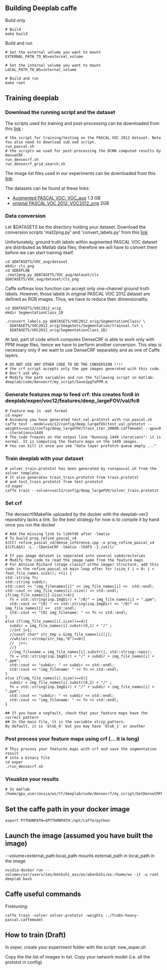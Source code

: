 ## Building Deeplab caffe
Build only 

    # Build 
    make build

Build and run 
    
    # Set the external volume you want to mount
    EXTERNAL_PATH_TO_WS=external_volume

    # Set the internal volume you want to mount
    LOCAL_PATH_TO_WS=internal_volume

    # Build and run 
    make root

## Training deeplab

### Download the running script and the dataset

The scripts used for training and post-processing can be downloaded from this [link](https://ucla.app.box.com/s/4grlj8yoodv95936uybukjh5m0tdzvrf) :
	
	# the script for training/testing on the PASCAL VOC 2012 dataset. Note You also need to download sub.sed script.
    run_pascal.sh
	# the scripts we used for post-processing the DCNN computed results by DenseCRF.
	run_densecrf.sh 
	run_densecrf_grid_search.sh

The image list files used in our experiments can be downloaded from this [link](https://ucla.app.box.com/s/rd9z2xvwsfpksi7mi08i2xqrj7ab4keb):

The datasets can be found at these links:
- [Augmented PASCAL VOC: VOC_aug](http://www.eecs.berkeley.edu/Research/Projects/CS/vision/grouping/semantic_contours/benchmark.tgz) 1.3 GB
- [original PASCAL VOC 2012: VOC2012_orig](http://host.robots.ox.ac.uk/pascal/VOC/voc2012/VOCtrainval_11-May-2012.tar) 2GB

### Data conversion
Let $DATASETS be the directory holding your dataset.
Download the conversion scripts 'mat2png.py' and 'convert_labels.py' from this [link](https://github.com/martinkersner/train-DeepLab)

Unfortunately, ground truth labels within augmented PASCAL VOC dataset are distributed as Matlab data files, therefore we will have to convert them before we can start training itself.

	cd $DATASETS/VOC_aug/dataset
	mkdir cls_png
	cd $DEEPLAB
	./mat2png.py $DATASETS/VOC_aug/dataset/cls $DATASETS/VOC_aug/dataset/cls_png

Caffe softmax loss function can accept only one-channel ground truth labels. However, those labels in original PASCAL VOC 2012 dataset are defined as RGB images. Thus, we have to reduce their dimensionality.

	cd $DATASETS/VOC2012_orig
	mkdir SegmentationClass_1D

	./convert_labels.py $DATASETS/VOC2012_orig/SegmentationClass/ \
	  $DATASETS/VOC2012_orig/ImageSets/Segmentation/trainval.txt \
	  $DATASETS/VOC2012_orig/SegmentationClass_1D/

At last, part of code which computes DenseCRF is able to work only with PPM image files, hence we have to perform another conversion. This step is necessary only if we want to use DenseCRF separately and as one of Caffe layers.

    # DO NOT USE ANY OTHER CODE TO DO THE CONVERSION !!!! 
    # the crf script accepts only the ppm images generated with this code.
    # Don't ask why.
	# Modify the path variables and run the following script in matlab:
    deeplab/code/densecrf/my_script/SaveJpgToPPM.m

### Generate features map to feed crf: this creates fcn8 in deeplab/exper/voc12/features/deep_largeFOV/val/fc8
    # feature map in .mat format
    cd exper
    # Assuming you have generated test_val.prototxt with run_pascal.sh 
    caffe test --model=voc12/config/deep_largeFOV/test_val.prototxt --weights=voc12/config/deep_largeFOV/train_iter_20000.caffemodel --gpu=0 --iterations=1449
    # The code freezes on the output line "Running 1449 iterations": it is
    normal. It is computing the feature maps on the 1449 images.
    # You can kill it once you see "data layer prefetch queue empty ..."

### Train deeplab with your dataset
    # solver_train.prototxt has been generated by run+pascal.sh from the solver template. 
    # It also generates train_train.prototxt from train.prototxt 
    # and test_train.prototxt from test.prototxt
    cd exper
    caffe train --solver=voc12/config/deep_largeFOV/solver_train.prototxt 

### Set crf
The densecrf/Makefile uploaded by the docker with the deeplab-ver2 repository lacks a link. 
So the best strategy for now is to compile it by hand once you run the docker

    # Add the missing link to libhfd5 after -lmatio
    # To build prog_refine_pascal_v4
    $(CC) refine_pascal_v4/dense_inference.cpp -o prog_refine_pascal_v4 $(CFLAGS) -L. -lDenseCRF -lmatio -lhdf5 -I./util/

    # If you image dataset is seperated into several subdirectories
    # Modify the code to read the image name from the feature maps
    # For Antoine Richard (stage classif ortho image) structure, add this code in the refine_pascal_v4 main loop after for (size_t i = 0; i < feat_file_names.size(); ++i) {
    std::string fn;
    std::string subdir;
    std::cout << "img_filenames[i]" << img_file_names[i] <<  std::endl;
    std::cout << img_file_names[i].size() << std::endl;
    if(img_file_names[i].size()<4){
      fn = std::string(inp.ImgDir) + "/0/" + img_file_names[i] + ".ppm";
      std::cout << "[0] " << std::string(inp.ImgDir) << "/0/" << img_file_names[i] <<  std::endl;
      std::cout << "[0] img_filename: " << fn << std::endl;
    }
    else if(img_file_names[i].size()==4){
      subdir = img_file_names[i].substr(0,1) + "/" ;
      //int j=1;
      //const char* str_tmp = &img_file_names[i][j];
      //while(::strcmp(str_tmp,"0")==0){
      //  j++;
      //}
      //img_filename = img_file_names[i].substr(j, std::string::npos);
      fn = std::string(inp.ImgDir) + "/" + subdir + img_file_names[i] + ".ppm";
      std::cout << "subdir: " << subdir << std::endl;
      std::cout << "img_filename: " << fn << std::endl;
    }
    else if(img_file_names[i].size()==5){
      subdir = img_file_names[i].substr(0,2) + "/" ;
      fn = std::string(inp.ImgDir) + "/" + subdir + img_file_names[i] + ".ppm";
      std::cout << "subdir: " << subdir << std::endl;
      std::cout << "img_filename: " << fn << std::endl;
    }

    ## If you have a segfault, check that your feature maps have the correct pattern
    ## In the main file, it is the variable strip_pattern.
    By default, it is 'blob_0' but you may have 'blob_1' or another

### Post process your feature maps using crf (... it is long)
    # This process your features maps with crf and save the segmentation result
    # into a binary file
    cd exper
    ./run_densecrf.sh

### Visualize your results
    # In matlab
    /home/gpu_user/assia/ws/tf/deeplab/code/densecrf/my_script/GetDenseCRFResult.m

## Set the caffe path in your docker image
    
    export PYTHONPATH=$PYTHONPATH:/opt/caffe/python

## Launch the image (assumed you have built the image)
--volume=external_path:local_path mounts external_path in local_path in the image
    
    nvidia-docker run --volume=/usr/users/ims/benbihi_ass/ws/abenbihi/ws:/home/ws -it -u root deeplab bash

## Caffe useful commands 

Finetuning: 
    
    caffe train -solver solver.prototxt -weights ../fcn8s-heavy-pascal.caffemodel

## How to train (Draft)

In exper, create your experiment folder with the script: new_exper.sh

Copy the the list of images in list.
Copy your network model (i.e. all the prototxt in config)


